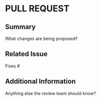 # PULL REQUEST

## Summary
What changes are being proposed?

## Related Issue
Fixes #

## Additional Information
Anything else the review team should know?

[//]: # (PR title: Remember to name your PR descriptively!)